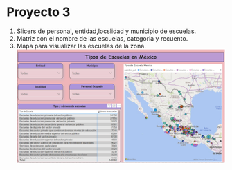 # Proyecto 3
1. Slicers de personal, entidad,locslidad y municipio de escuelas.
2. Matriz con el nombre de las escuelas, categoria y recuento.
3. Mapa para visualizar las escuelas de la zona.
![Alt text](./Proyecto3.png)
